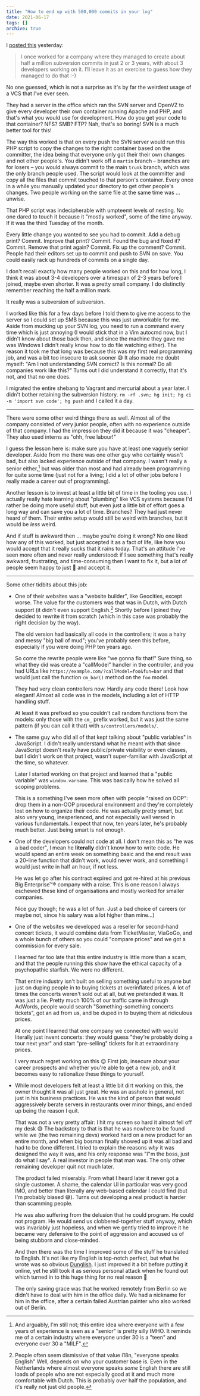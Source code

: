 ```yaml
---
title: "How to end up with 500,000 commits in your log"
date: 2021-06-17
tags: []
archive: true
---
```


I [posted this][l] yesterday:

> I once worked for a company where they managed to create about half a million
> subversion commits in just 2 or 3 years, with about 3 developers working on
> it. I’ll leave it as an exercise to guess how they managed to do that :-)

No one guessed, which is not a surprise as it's by far the weirdest usage of a
VCS that I've ever seen.

They had a server in the office which ran the SVN server and OpenVZ to give
every developer their own container running Apache and PHP, and that's what you
would use for development. How do you get your code to that container? NFS? SMB?
FTP? Nah, that's so boring! SVN is a much better tool for this!

The way this worked is that on every push the SVN server would run this PHP
script to copy the changes to the right container based on the committer, the
idea being that everyone only got their their own changes and not other
people's. You didn't work off a `martin` branch – branches are for losers – you
would always commit to the main `trunk` branch, which was the only branch people
used. The script would look at the committer and copy all the files that commit
touched to that person's container. Every once in a while you manually updated
your directory to get other people's changes. Two people working on the same
file at the same time was ... unwise.

That PHP script was indecipherable with umpteemt levels of nesting. No one dared
to touch it because it "mostly worked", some of the time anyway. If it was the
third Tuesday of the month.

Every little change you wanted to see you had to commit. Add a debug print?
Commit. Improve that print? Commit. Found the bug and fixed it? Commit. Remove
that print again? Commit. Fix up the comment? Commit. People had their editors
set up to commit and push to SVN on save. You could easily rack up hundreds of
commits on a single day.

I don't recall exactly how many people worked on this and for how long, I think
it was about 3-4 developers over a timespan of 2-3 years before I joined, maybe
even shorter. It was a pretty small company. I do distinctly remember reaching
the half a million mark.

It really was a subversion of subversion.

I worked like this for a few days before I told them to give me access to the
server so I could set up SMB because this was just unworkable for me. Aside from
mucking up your SVN log, you need to run a command every time which is just
annoying (I would stick that in a Vim autocmd now, but I didn't know about those
back then, and since the machine they gave me was Windows I didn't really know
how to do file watching either). The reason it took me that long was because
this was my first real programming job, and was a bit too insecure to ask sooner
😅 It also made me doubt myself: "Am I not understanding SVN correct? Is this
normal? Do all companies work like this?" Turns out I did understand it
correctly, that it's not, and that no one does.

I migrated the entire shebang to Vagrant and mercurial about a year later. I
didn't bother retaining the subversion history. `rm -rf .svn; hg init; hg ci -m
'import svn code'; hg push` and I called it a day.

---

There were some other weird things there as well. Almost all of the company
consisted of very junior people, often with no experience outside of that
company. I had the impression they did it because it was "cheaper". They also
used interns as "ohh, free labour!"

I guess the lesson here is: make sure you have at least one vaguely senior
developer. Aside from me there was one other guy who certainly wasn't bad, but
also lacked experience outside of that company. I wasn't really a senior
either,[^1] but was older than most and had already been programming for quite
some time (just not for a living; I did a lot of other jobs before I really made
a career out of programming).

[^1]: And arguably, I'm still not; this entire idea where everyone with a few
      years of experience is seen as a "senior" is pretty silly IMHO. It reminds
      me of a certain industry where everyone under 30 is a "teen" and everyone
      over 30 a "MILF".

Another lesson is to invest at least a little bit of time in the tooling you
use. I actually really hate learning about "plumbing" like VCS systems because
I'd rather be doing more useful stuff, but even just a little bit of effort goes
a long way and can save you a lot of time. Branches? They had just never heard
of them. Their entire setup would still be weird with branches, but it would be
*less* weird.

And if stuff is awkward then ... maybe you're doing it wrong? No one liked how
any of this worked, but just accepted it as a fact of life, like how you would
accept that it really sucks that it rains today. That's an attitude I've seen
more often and never really understood: if I see something that's really
awkward, frustrating, and time-consuming then I want to fix it, but a lot of
people seem happy to just 🤷 and accept it.

---

Some other tidbits about this job:

- One of their websites was a "website builder", like Geocities, except worse.
  The value for the customers was that was in Dutch, with Dutch support (it
  didn't even support English.[^i18n] Shortly before I joined they decided to
  rewrite it from scratch (which in this case was probably the right decision by
  the way).

  The old version had basically all code in the controllers; it was a hairy and
  messy "big ball of mud"; you've probably seen this before, especially if you
  were doing PHP ten years ago.

  So come the rewrite people were like "we gonna fix that!" Sure thing, so what
  they did was create a "callModel" handler in the controller, and you had URLs
  like `https://example.com/?callModel=foo&fun=bar` and that would just call the
  function `cm_bar()` method on the `foo` model.

  They had very clean controllers now. Hardly any code there! Look how elegant!
  Almost all code was in the models, including a lot of HTTP handling stuff.

  At least it was prefixed so you couldn't call random functions from the
  models: only those with the `cm_` prefix worked, but it was just the same
  pattern (if you can call it that) with `s/controllers/models/`.

- The same guy who did all of that kept talking about "public variables" in
  JavaScript. I didn't really understand what he meant with that since
  JavaScript doesn't really have public/private visibility or even classes, but
  I didn't work on that project, wasn't super-familiar with JavaScript at the
  time, so whatever.

  Later I started working on that project and learned that a "public variable"
  was `window.varname`. This was basically how he solved all scoping problems.

  This is a something I've seen more often with people "raised on OOP": drop
  them in a non-OOP procedural environment and they're completely lost on how to
  organize their code. He was actually pretty smart, but also very young,
  inexperienced, and not especially well versed in various fundamentals. I
  expect that now, ten years later, he's probably much better. Just being smart
  is not enough.

- One of the developers could not code at all. I don't mean this as "he was a
  bad coder", I mean he **literally** didn't know how to write code. He would
  spend an entire week on something basic and the end result was a 20-line
  function that didn't work, would never work, and something I would just write
  in half an hour, if not less.

  He was let go after his contract expired and got re-hired at his previous Big
  Enterprise™® company with a raise. This is one reason I always eschewed these
  kind of organisations and mostly worked for smaller companies.

  Nice guy though; he was a lot of fun. Just a bad choice of careers (or maybe
  not, since his salary was a lot higher than mine...)

- One of the websites we developed was a reseller for second-hand concert
  tickets, it would combine data from TicketMaster, ViaGoGo, and a whole bunch
  of others so you could "compare prices" and we got a commission for every
  sale.

  I learned far too late that this entire industry is little more than a scam,
  and that the people running this show have the ethical capacity of a
  psychopathic starfish. We were no different.

  That entire industry isn't built on selling something useful to anyone but
  just on duping people in to buying tickets at overinflated prices. A lot of
  times the concerts weren't sold out at all, but we pretended it was. It was
  just a lie. Pretty much 100% of our traffic came in through AdWords, people
  would search "Something-something concerts tickets", got an ad from us, and be
  duped in to buying them at ridiculous prices.

  At one point I learned that one company we connected with would literally just
  invent concerts: they would guess "they're probably doing a tour next year"
  and start "pre-selling" tickets for it at extraordinary prices.

  I very much regret working on this 😑 First job, insecure about your career
  prospects and whether you're able to get a new job, and it becomes easy to
  rationalize these things to yourself.

- While most developers felt at least a little bit dirt working on this, the
  owner thought it was all just great. He was an asshole in general, not just in
  his business practices. He was the kind of person that would aggressively
  berate servers in restaurants over minor things, and ended up being the reason
  I quit.

  That was not a very pretty affair: I hit my screen so hard it almost fell off
  my desk 😅 The backstory to that is that he was nowhere to be found while we
  (the two remaining devs) worked hard on a new product for an entire month, and
  when big bosman finally showed up it was all bad and had to be done different.
  I tried to explain the reasons *why* it was designed the way it was, and his
  only response was "I"m the boss, just do what I say". A real investor in
  people that man was. The only other remaining developer quit not much later.

  The product failed miserably. From what I heard later it never got a single
  customer. A shame, the calendar UI in particular was very good IMO, and better
  than literally any web-based calendar I could find (but I'm probably biased
  😅). Turns out developing a real product is harder than scamming people.

  He was also suffering from the delusion that he could program. He could not
  program. He would send us clobbered-together stuff anyway, which was
  invariably just hopeless, and when we gently tried to improve it he became
  very defensive to the point of aggression and accused us of being stubborn and
  close-minded.

  And then there was the time I improved some of the stuff he translated to
  English. It's not like my English is top-notch perfect, but what he wrote was
  so obvious [Dunglish][d]. I just improved it a bit before putting it online,
  yet he still took it as serious personal attack when he found out which turned
  in to this huge thing for no real reason 🤷

  The only saving grace was that he worked remotely from Berlin so we didn't
  have to deal with him in the office daily. We had a nickname for him in the
  office, after a certain failed Austrian painter who also worked out of Berlin.

[^i18n]: People often seem dismissive of that value i18n, "everyone speaks
         English" Well, depends on who your customer base is. Even in the
         Netherlands where almost everyone speaks *some* English there are still
         loads of people who are not especially good at it and much more
         comfortable with Dutch. This is probably over half the population, and
         it's really not just old people.

[l]: https://lobste.rs/s/b9pddy/when_it_comes_git_history_less_is_more
[d]: https://en.wikipedia.org/wiki/Dunglish

